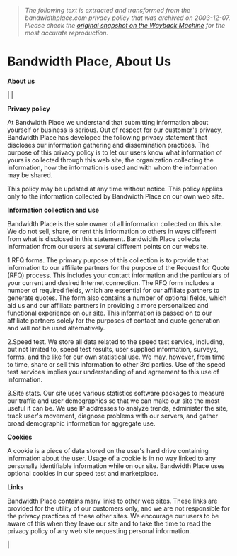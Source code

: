 > *The following text is extracted and transformed from the bandwidthplace.com privacy policy that was archived on 2003-12-07. Please check the [original snapshot on the Wayback Machine](https://web.archive.org/web/20031207052042id_/http%3A//www.bandwidthplace.com/about/index.html%3Fv%3Dprivacy) for the most accurate reproduction.*

# Bandwidth Place, About Us

**About us**  


| |   


 **Privacy policy**  


  
At Bandwidth Place we understand that submitting information about yourself or business is serious. Out of respect for our customer's privacy, Bandwidth Place has developed the following privacy statement that discloses our information gathering and dissemination practices. The purpose of this privacy policy is to let our users know what information of yours is collected through this web site, the organization collecting the information, how the information is used and with whom the information may be shared.

This policy may be updated at any time without notice. This policy applies only to the information collected by Bandwidth Place on our own web site.

 **Information collection and use**

Bandwidth Place is the sole owner of all information collected on this site. We do not sell, share, or rent this information to others in ways different from what is disclosed in this statement. Bandwidth Place collects information from our users at several different points on our website.

1.RFQ forms. The primary purpose of this collection is to provide that information to our affiliate partners for the purpose of the Request for Quote (RFQ) process. This includes your contact information and the particulars of your current and desired Internet connection. The RFQ form includes a number of required fields, which are essential for our affiliate partners to generate quotes. The form also contains a number of optional fields, which aid us and our affiliate partners in providing a more personalized and functional experience on our site. This information is passed on to our affiliate partners solely for the purposes of contact and quote generation and will not be used alternatively.

2.Speed test. We store all data related to the speed test service, including, but not limited to, speed test results, user supplied information, surveys, forms, and the like for our own statistical use. We may, however, from time to time, share or sell this information to other 3rd parties. Use of the speed test services implies your understanding of and agreement to this use of information.

3.Site stats. Our site uses various statistics software packages to measure our traffic and user demographics so that we can make our site the most useful it can be. We use IP addresses to analyze trends, administer the site, track user's movement, diagnose problems with our servers, and gather broad demographic information for aggregate use.

 **Cookies**

A cookie is a piece of data stored on the user's hard drive containing information about the user. Usage of a cookie is in no way linked to any personally identifiable information while on our site. Bandwidth Place uses optional cookies in our speed test and marketplace.

 **Links**

Bandwidth Place contains many links to other web sites. These links are provided for the utility of our customers only, and we are not responsible for the privacy practices of these other sites. We encourage our users to be aware of this when they leave our site and to take the time to read the privacy policy of any web site requesting personal information.

|  
